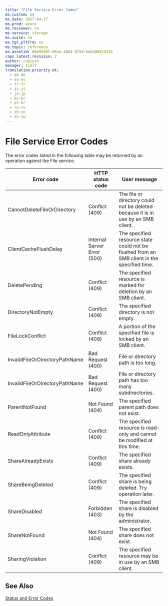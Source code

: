 ```yaml
---
title: "File Service Error Codes"
ms.custom: na
ms.date: 2017-04-27
ms.prod: azure
ms.reviewer: na
ms.service: storage
ms.suite: na
ms.tgt_pltfrm: na
ms.topic: reference
ms.assetid: 88e9598f-06ea-4864-8758-6eb206923230
caps.latest.revision: 2
author: robinsh
manager: timlt
translation.priority.mt: 
  - de-de
  - es-es
  - fr-fr
  - it-it
  - ja-jp
  - ko-kr
  - pt-br
  - ru-ru
  - zh-cn
  - zh-tw
---
```

# File Service Error Codes
The error codes listed in the following table may be returned by an operation against the File service.  
  
|Error code|HTTP status code|User message|  
|----------------|----------------------|------------------|  
|CannotDeleteFileOrDirectory|Conflict (409)|The file or directory could not be deleted because it is in use by an SMB client.|  
|ClientCacheFlushDelay|Internal Server Error (500)|The specified resource state could not be flushed from an SMB client in the specified time.|  
|DeletePending|Conflict (409)|The specified resource is marked for deletion by an SMB client.|  
|DirectoryNotEmpty|Conflict (409)|The specified directory is not empty.|  
|FileLockConflict|Conflict (409)|A portion of the specified file is locked by an SMB client.|  
|InvalidFileOrDirectoryPathName|Bad Request (400)|File or directory path is too long.|  
|InvalidFileOrDirectoryPathName|Bad Request (400)|File or directory path has too many subdirectories.|  
|ParentNotFound|Not Found (404)|The specified parent path does not exist.|  
|ReadOnlyAttribute|Conflict (409)|The specified resource is read-only and cannot be modified at this time.|  
|ShareAlreadyExists|Conflict (409)|The specified share already exists.|  
|ShareBeingDeleted|Conflict (409)|The specified share is being deleted. Try operation later.|  
|ShareDisabled|Forbidden (403)|The specified share is disabled by the administrator.|  
|ShareNotFound|Not Found (404)|The specified share does not exist.|  
|SharingViolation|Conflict (409)|The specified resource may be in use by an SMB client.|  
  
## See Also  
 [Status and Error Codes](Status-and-Error-Codes2.md)
